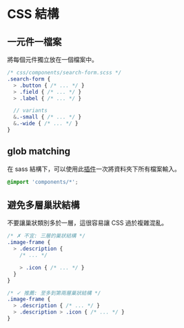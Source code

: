 # CSS 結構

## 一元件一檔案

將每個元件獨立放在一個檔案中。

<!-- For each component, place them in their own file. -->

~~~scss
/* css/components/search-form.scss */
.search-form {
  > .button { /* ... */ }
  > .field { /* ... */ }
  > .label { /* ... */ }

  // variants
  &.-small { /* ... */ }
  &.-wide { /* ... */ }
}
~~~

## glob matching

在 sass 結構下，可以使用此[插件](https://github.com/chriseppstein/sass-globbing)一次將資料夾下所有檔案輸入。

<!-- In sass-rails and stylus, this makes including all of them easy: -->

~~~scss
@import 'components/*';
~~~

## 避免多層巢狀結構

不要讓巢狀類別多於一層，這很容易讓 CSS 過於複雜混亂。

<!-- Use no more than 1 level of nesting. It's easy to get lost with too much nesting. -->

~~~scss
/* ✗ 不宜: 三層的巢狀結構 */
.image-frame {
  > .description {
    /* ... */

    > .icon { /* ... */ }
  }
}

/* ✓ 推薦: 至多到第兩層巢狀結構 */
.image-frame {
  > .description { /* ... */ }
  > .description > .icon { /* ... */ }
}
~~~
